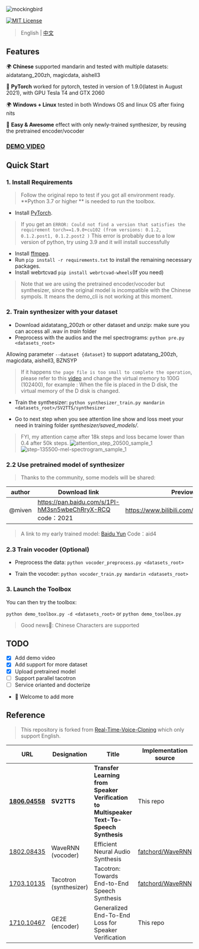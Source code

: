 ![mockingbird](https://user-images.githubusercontent.com/12797292/131216767-6eb251d6-14fc-4951-8324-2722f0cd4c63.jpg)


[![MIT License](https://img.shields.io/badge/license-MIT-blue.svg?style=flat)](http://choosealicense.com/licenses/mit/)

> English | [中文](README-CN.md)

## Features
🌍 **Chinese** supported mandarin and tested with multiple datasets: aidatatang_200zh, magicdata, aishell3

🤩 **PyTorch** worked for pytorch, tested in version of 1.9.0(latest in August 2021), with GPU Tesla T4 and GTX 2060

🌍 **Windows + Linux** tested in both Windows OS and linux OS after fixing nits

🤩 **Easy & Awesome** effect with only newly-trained synthesizer, by reusing the pretrained encoder/vocoder


### [DEMO VIDEO](https://www.bilibili.com/video/BV1sA411P7wM/)

## Quick Start

### 1. Install Requirements
> Follow the original repo to test if you got all environment ready.
**Python 3.7 or higher ** is needed to run the toolbox.

* Install [PyTorch](https://pytorch.org/get-started/locally/).
> If you get an `ERROR: Could not find a version that satisfies the requirement torch==1.9.0+cu102 (from versions: 0.1.2, 0.1.2.post1, 0.1.2.post2 )` This error is probably due to a low version of python, try using 3.9 and it will install successfully
* Install [ffmpeg](https://ffmpeg.org/download.html#get-packages).
* Run `pip install -r requirements.txt` to install the remaining necessary packages.
* Install webrtcvad `pip install webrtcvad-wheels`(If you need)
> Note that we are using the pretrained encoder/vocoder but synthesizer, since the original model is incompatible with the Chinese sympols. It means the demo_cli is not working at this moment.
### 2. Train synthesizer with your dataset
* Download aidatatang_200zh or other dataset and unzip: make sure you can access all .wav in *train* folder
* Preprocess with the audios and the mel spectrograms:
`python pre.py <datasets_root>`

Allowing parameter `--dataset {dataset}` to support adatatang_200zh, magicdata, aishell3, BZNSYP

>If it happens `the page file is too small to complete the operation`, please refer to this [video](https://www.youtube.com/watch?v=Oh6dga-Oy10&ab_channel=CodeProf) and change the virtual memory to 100G (102400), for example : When the file is placed in the D disk, the virtual memory of the D disk is changed.


* Train the synthesizer:
`python synthesizer_train.py mandarin <datasets_root>/SV2TTS/synthesizer`

* Go to next step when you see attention line show and loss meet your need in training folder *synthesizer/saved_models/*.
> FYI, my attention came after 18k steps and loss became lower than 0.4 after 50k steps.
![attention_step_20500_sample_1](https://user-images.githubusercontent.com/7423248/128587252-f669f05a-f411-4811-8784-222156ea5e9d.png)
![step-135500-mel-spectrogram_sample_1](https://user-images.githubusercontent.com/7423248/128587255-4945faa0-5517-46ea-b173-928eff999330.png)

### 2.2 Use pretrained model of synthesizer
> Thanks to the community, some models will be shared:

| author | Download link | Previow Video |
| --- | ----------- | ----- |
|@miven| https://pan.baidu.com/s/1PI-hM3sn5wbeChRryX-RCQ code：2021 | https://www.bilibili.com/video/BV1uh411B7AD/

> A link to my early trained model: [Baidu Yun](https://pan.baidu.com/s/10t3XycWiNIg5dN5E_bMORQ)
Code：aid4

### 2.3 Train vocoder (Optional)
* Preprocess the data:
`python vocoder_preprocess.py <datasets_root>`

* Train the vocoder:
`python vocoder_train.py mandarin <datasets_root>`

### 3. Launch the Toolbox
You can then try the toolbox:

`python demo_toolbox.py -d <datasets_root>`
or
`python demo_toolbox.py`

> Good news🤩: Chinese Characters are supported

## TODO
- [x] Add demo video
- [X] Add support for more dataset
- [X] Upload pretrained model
- [ ] Support parallel tacotron
- [ ] Service orianted and docterize
- 🙏 Welcome to add more

## Reference
> This repository is forked from [Real-Time-Voice-Cloning](https://github.com/CorentinJ/Real-Time-Voice-Cloning) which only support English.

| URL | Designation | Title | Implementation source |
| --- | ----------- | ----- | --------------------- |
|[**1806.04558**](https://arxiv.org/pdf/1806.04558.pdf) | **SV2TTS** | **Transfer Learning from Speaker Verification to Multispeaker Text-To-Speech Synthesis** | This repo |
|[1802.08435](https://arxiv.org/pdf/1802.08435.pdf) | WaveRNN (vocoder) | Efficient Neural Audio Synthesis | [fatchord/WaveRNN](https://github.com/fatchord/WaveRNN) |
|[1703.10135](https://arxiv.org/pdf/1703.10135.pdf) | Tacotron (synthesizer) | Tacotron: Towards End-to-End Speech Synthesis | [fatchord/WaveRNN](https://github.com/fatchord/WaveRNN)
|[1710.10467](https://arxiv.org/pdf/1710.10467.pdf) | GE2E (encoder)| Generalized End-To-End Loss for Speaker Verification | This repo |